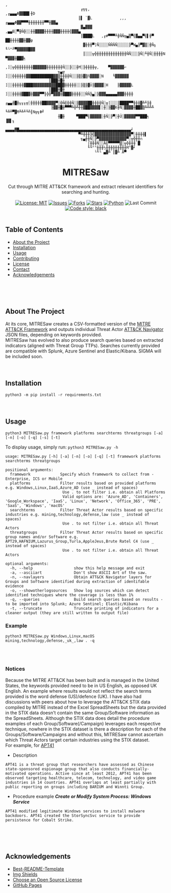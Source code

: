 ```
                                                                         ,
                                 ╓╗╗,                          ,╓▄▄▄Φ▓▓██▌╫D
                                ║▌ `▓L            ,,, ╓▄▄▄Φ▓▓▀▀▀╫╫╫╫╫╫╫▀▀╫▓▓▄
                                 ▓▄▓▓▓        ,▄▄B░▀╫Ñ╬░░╫╫▓▓▓▓╫╫╫╫▓▓▓╫╫╫╫╣▓▓▓▄
                                 ║████L   ,╓#▀▀▀╨╫ÑÑ╦▄▒▀╣▓▄▄▀╣▌╫▀    ██╫╫╫╫▓▓╫▓▓φ
                                  ▓╫╫╫▀]Ñ░░░░ÑÑÑÑ░░░░░╠▀W▄╠▀▓▒░╫Ñ╖   ╙└"╜▀▓▓▓▓▓█▓▓
                                  ║░░░╦╬╫╫╫╫╫╫╫╫╫╫╫╫╫ÑÑ░░░╠Ñ░╨╫Ñ░╫╫╫╫N     ▀▓▓▓╫██▓╕
                                ,]░╦╬╫╫╫╫╫╫╫▓▓▓▓▓▓╫╫╫╫╫╫╫Ñ░░╠░░╫M░╠╫╫╫╫╦,    ▀▓▓▓▓▓▓⌐
                       ╗▄╦     ]░░╬╫╫╫╫╫▓▓██████████▓▓▒╫╫╫╫Ñ░░╟▒╟▓▒ñ▓▓▓▓░N    ╙▓▓▓▓▓▓
                   ║███╫█╫    ]░░╫╫╫╫╫▓███▓▓▓▓▓▓▓▓▓▓███▓╫╫╫╫╫░░╟▒╟▓Ü╟▓▓▓▓░H    ╟▓▓▓▓▓L
                   ║███╫█╫   ]░░╫╫╫╫▓██▓╫▓▓▓▀▀╠╠╬▀▓▓▓╫▓██▓╫╫╫╫░░ÑÑ╠▄░╠▓▓▓▄▄▄▄▄▓▓▓╫╫╫╫
                    ╓▄▄╫█╫╖╖╖╦░╫╫╫╫╫██▓▓▓▓▀░╬Ñ╣╬╫Ñ░╟▓▓▓▓██╫╫╫╫Ñ░╦]░░░║████▀▀╫╫╫▓╩╨╟╫
                    ╟▓▓╫█╫▀▀▀╩╬╩╫╫▓██▓▓▓▓▌░╫░╟▓▓K╫Ñ░▓▓▓▓╫██▓▒╩╩╩╩ ╙╩╨▀▓M╨╩╨╙╝╣N╦╗Φ╝
                       ╫█╫     ▀███▀╣▓▓▓▓▓░╫Ñ░╠▀░╫Ü░▓▓▓▓▓▀▀███╕      ▐▓▌╖
                   ▄▄▄▄▓█▄▄▄▄▄▄▄▄▄▄▄▄▄▄▄▄▄▄▄▄▄▄▄▄▄▄▄▄▄▄▄▄▄▄▄▄▄▄▄▄▄▄▄▄▄▄▄▄▄╛
                                ▀╩╫╫╫╠╣▓▓▓▓▓▓▓▓▓▓▓▓▓▓▓▓▀░╫╫╫╫▌
                                 ╗▄╫╫Ñ░╠▀▓▓▓▓▓▓▓▓▓▓▓▓▀░╦╬╫╫∩
                                   `⌠╫╫╫Ñ░░Å╣▀▀▀▀▀▒░╦╬╫╫╫`█
                                    ╙╙""╫╫╫½╫╫╫╬╫╫╫╫╫M"▓╛
                                       └╙└ ▄▓╩`║▓╩ Å▀
```
<p align="center">
  <h1 align="center">MITRESaw</h1>
  <p align="center">
    Cut through MITRE ATT&amp;CK framework and extract relevant identifiers for searching and hunting.
    <br><br>
    <a href="https://mit-license.org"><img src="https://img.shields.io/github/license/cyberg3cko/MITRESaw" alt="License: MIT"></a>
    <a href="https://github.com/cyberg3cko/MITRESaw/issues"><img src="https://img.shields.io/github/issues/cyberg3cko/MITRESaw" alt="Issues"></a>
    <a href="https://github.com/cyberg3cko/MITRESaw/network/members"><img src="https://img.shields.io/github/forks/cyberg3cko/MITRESaw" alt="Forks"></a>
    <a href="https://github.com/cyberg3cko/MITRESaw/stargazers"><img src="https://img.shields.io/github/stars/cyberg3cko/MITRESaw" alt="Stars"></a>
    <a href="https://www.python.org"><img src="https://img.shields.io/badge/language-python-pink" alt="Python"></a>
    <a><img src="https://img.shields.io/github/last-commit/cyberg3cko/MITRESaw" alt="Last Commit"></a>
    <a href="https://github.com/psf/black"><img alt="Code style: black" src="https://img.shields.io/badge/code%20style-black-000000.svg"></a>
    <br><br>
  </p>
</p>

## Table of Contents

* [About the Project](#about-the-project)
* [Installation](#installation)
* [Usage](#usage)
* [Contributing](#contributing)
* [License](#license)
* [Contact](#contact)
* [Acknowledgements](#acknowledgements)


<br><br><br>

## About The Project

At its core, MITRESaw creates a CSV-formatted version of the [MITRE ATT&amp;CK Framework](https://attack.mitre.org) and outputs individual Threat Actor [ATT&amp;CK Navigator](https://mitre-attack.github.io/attack-navigator/) JSON files, depending on keywords provided.<br>
MITRESaw has evolved to also produce search queries based on extracted indicators (aligned with Threat Group TTPs). Searches currently provided are compatible with Splunk, Azure Sentinel and Elastic/Kibana. SIGMA will be included soon.
<br><br><br>

## Installation

`python3 -m pip install -r requirements.txt`
<br><br><br>

## Usage
`python3 MITRESaw.py framework platforms searchterms threatgroups [-a] [-n] [-o] [-q] [-s] [-t]`

To display usage, simply run: `python3 MITRESaw.py -h`
```
usage: MITRESaw.py [-h] [-a] [-n] [-o] [-q] [-t] framework platforms searchterms threatgroups

positional arguments:
  framework             Specify which framework to collect from - Enterprise, ICS or Mobile
  platforms             Filter results based on provided platforms e.g. Windows,Linux,IaaS,Azure_AD (use _ instead of spaces)
                         Use . to not filter i.e. obtain all Platforms
                         Valid options are: 'Azure_AD', 'Containers', 'Google_Workspace', 'IaaS', 'Linux', 'Network', 'Office_365', 'PRE', 'SaaS', 'Windows', 'macOS'
  searchterms           Filter Threat Actor results based on specific industries e.g. mining,technology,defense,law (use _ instead of spaces)
                         Use . to not filter i.e. obtain all Threat Actors
  threatgroups          Filter Threat Actor results based on specific group names and/or Software e.g. APT29,HAFNIUM,Lazurus_Group,Turla,AppleJeus,Brute Ratel C4 (use _ instead of spaces)
                         Use . to not filter i.e. obtain all Threat Actors

optional arguments:
  -h, --help                  show this help message and exit
  -a, --asciiart              Don't show ASCII Art of the saw.
  -n, --navlayers             Obtain ATT&CK Navigator layers for Groups and Software identified during extraction of identifable evidence
  -o, --showotherlogsources   Show log sources which can detect identified techniques where the coverage is less than 1% 
  -q, --queries               Build search queries based on results - to be imported into Splunk; Azure Sentinel; Elastic/Kibana
  -t, --truncate              Truncate printing of indicators for a cleaner output (they are still written to output file)
```

### Example

`python3 MITRESaw.py Windows,Linux,macOS mining,technology,defense,_uk_,law . -q`

<br><br>

### Notices

Because the MITRE ATT&amp;CK has been built and is managed in the United States, the keywords provided need to be in US English, as opposed UK English. An example where results would not reflect the search terms provided is the word defense (US)/defence (UK).
I have also had discussions with peers about how to leverage the ATT&amp;CK STIX data compiled by MITRE instead of the Excel SpreadSheets but the data provided in the STIX data doesn't contain the same Group/Software information as the SpreadSheets. Although the STIX data does detail the procedure examples of each Group/Software(/Campaign) leverages each respective technique, nowhere in the STIX dataset is there a description for each of the Groups/Software/Campaigns and without this, MITRESaw cannot ascertain which Threat Actors target certain industries using the STIX dataset.<br>
For example, for [APT41](https://attack.mitre.org/groups/G0096/)<br>
- Description
```
APT41 is a threat group that researchers have assessed as Chinese state-sponsored espionage group that also conducts financially-motivated operations. Active since at least 2012, APT41 has been observed targeting healthcare, telecom, technology, and video game industries in 14 countries. APT41 overlaps at least partially with public reporting on groups including BARIUM and Winnti Group.
```
- Procedure example ***Create or Modify System Process: Windows Service***
```
APT41 modified legitimate Windows services to install malware backdoors. APT41 created the StorSyncSvc service to provide persistence for Cobalt Strike.
```
<br><br><br>


## Acknowledgements
* [Best-README-Template](https://github.com/othneildrew/Best-README-Template)
* [Img Shields](https://shields.io)
* [Choose an Open Source License](https://choosealicense.com)
* [GitHub Pages](https://pages.github.com)

<br><br><br>

<!-- MARKDOWN LINKS & IMAGES -->
<!-- https://www.markdownguide.org/basic-syntax/#reference-style-links -->
[contributors-shield]: https://img.shields.io/github/contributors/cyberg3cko/bruce.svg?style=flat-square
[contributors-url]: https://github.com/cyberg3cko/bruce/graphs/contributors
[forks-shield]: https://img.shields.io/github/forks/cyberg3cko/bruce.svg?style=flat-square
[forks-url]: https://github.com/cyberg3cko/bruce/network/members
[stars-shield]: https://img.shields.io/github/stars/cyberg3cko/bruce.svg?style=flat-square
[stars-url]: https://github.com/cyberg3cko/bruce/stargazers
[issues-shield]: https://img.shields.io/github/issues/cyberg3cko/bruce.svg?style=flat-square
[issues-url]: https://github.com/cyberg3cko/bruce/issues
[license-shield]: https://img.shields.io/github/license/cyberg3cko/bruce.svg?style=flat-square
[license-url]: https://github.com/cyberg3cko/bruce/master/LICENSE.txt
